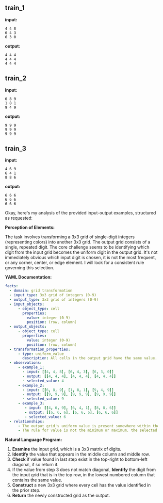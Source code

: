 
## train_1

**input:**
```
4 4 8
6 4 3
6 3 0
```


**output:**
```
4 4 4
4 4 4
4 4 4
```


## train_2

**input:**
```
6 8 9
1 8 1
9 4 9
```


**output:**
```
9 9 9
9 9 9
9 9 9
```


## train_3

**input:**
```
4 6 9
6 4 1
8 8 6
```


**output:**
```
6 6 6
6 6 6
6 6 6
```

Okay, here's my analysis of the provided input-output examples, structured as requested:

**Perception of Elements:**

The task involves transforming a 3x3 grid of single-digit integers (representing colors) into another 3x3 grid. The output grid consists of a single, repeated digit. The core challenge seems to be identifying which digit from the input grid becomes the uniform digit in the output grid. It's not immediately obvious which input digit is chosen, it is not the most frequent, or any corner, center, or edge element. I will look for a consistent rule governing this selection.

**YAML Documentation:**


```yaml
facts:
  - domain: grid transformation
  - input_type: 3x3 grid of integers (0-9)
  - output_type: 3x3 grid of integers (0-9)
  - input_objects:
      - object_type: cell
        properties:
          value: integer (0-9)
          position: (row, column)
  - output_objects:
      - object_type: cell
        properties:
          value: integer (0-9)
          position: (row, column)
  - transformation_properties:
      - type: uniform_value
        description: All cells in the output grid have the same value.
  - observations:
      - example_1:
        - input: [[4, 4, 8], [6, 4, 3], [6, 3, 0]]
        - output: [[4, 4, 4], [4, 4, 4], [4, 4, 4]]
        - selected_value: 4
      - example_2:
        - input: [[6, 8, 9], [1, 8, 1], [9, 4, 9]]
        - output: [[9, 9, 9], [9, 9, 9], [9, 9, 9]]
        - selected_value: 9
      - example_3:
         - input: [[4, 6, 9], [6, 4, 1], [8, 8, 6]]
         - output: [[6, 6, 6], [6, 6, 6], [6, 6, 6]]
         - selected_value: 6
  - relationships:
      - The output grid's uniform value is present somewhere within the input grid.
      - The rule for value is not the minimum or maximum, the selected value is sometimes in the first row or last column and sometimes not.
```


**Natural Language Program:**

1.  **Examine** the input grid, which is a 3x3 matrix of digits.
2.  **Identify** the value that appears in the middle column and middle row.
3. **Check** if value found in last step exist in the top-right to bottom-left diagonal, if so return it.
4. If the value from step 3 does not match diagonal, **Identify** the digit from the input grid that is in the top row, in the lowest numbered column that contains the same value.
5.  **Construct** a new 3x3 grid where every cell has the value identified in the prior step.
6.  **Return** the newly constructed grid as the output.

